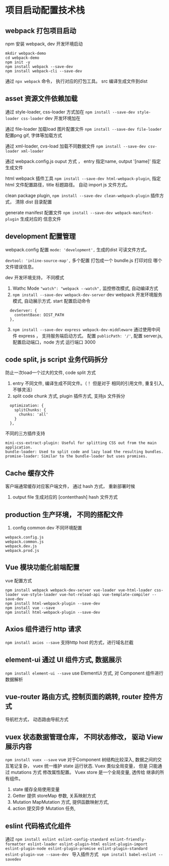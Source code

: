 # 项目启动配置技术栈

## webpack 打包项目启动

npm 安装 webpack, dev 开发环境启动 
```
mkdir webpack-demo
cd webpack-demo
npm init -y
npm install webpack --save-dev
npm install webpack-cli --save-dev
```

通过 ``` npx webpack ``` 命令， 执行对应的打包工具。 src 编译生成文件到dist

## asset 资源文件依赖加载

通过 style-loader, css-loader 方式加在 ``` npm install --save-dev style-loader css-loader ``` dev 开发环境加在

通过 file-loader 加载load 图片配置文件 ``` npm install --save-dev file-loader ``` 配置png gif, 字体等加载方式

通过 xml-loader, cvs-load 加载不同数据文件 ``` npm install --save-dev csv-loader xml-loader ```

通过 webpack.config.js ouput 方式 ， entry 指定name, output '[name]' 指定生成文件 

html webpack 插件工具 ``` npm install --save-dev html-webpack-plugin ```, 指定html 文件配置路径，title 标题路径。 自动 import js 文件方式。

clean package plugin, ``` npm install --save-dev clean-webpack-plugin ``` 插件方式， 清除 dist 目录配置

generate manifest 配置文件 ``` npm install --save-dev webpack-manifest-plugin ``` 生成对应的 信息文件

## development 配置管理

webpack.config 配置 ``` mode: 'development', ``` 生成的dist 可读文件方式。

``` devtool: 'inline-source-map', ``` 多个配置 打包成一个 bundle.js 打印对应 哪个文件错误信息。

dev 开发环境支持， 不同模式
1. Wathc Mode ``` "watch": "webpack --watch", ``` 监控修改模式, 自动编译方式
2. ``` npm install --save-dev webpack-dev-server ``` dev webpack 开发环境服务模式, 自动展示方式.  start 配置启动命令 ```  ```
```
  devServer: {
    contentBase: DIST_PATH
  },
```
3. ``` npm install --save-dev express webpack-dev-middleware ``` 通过使用中间件 express ， 支持服务端启动方式。 配置 ``` publicPath: '/' ```, 配置 server.js, 配置启动端口，node 方式 运行端口 3000

## code split, js script 业务代码拆分
防止一次load一个过大的文件, code split 方式
1. entry 不同文件, 编译生成不同文件。（！ 但是对于 相同的引用文件, 重复引入, 不够灵活）
2. split code chunk 方式, plugin 插件方式, 支持js 文件拆分
```
  optimization: {
    splitChunks: {
      chunks: 'all'
    }
  },
```
不同的三方插件支持
```
mini-css-extract-plugin: Useful for splitting CSS out from the main application.
bundle-loader: Used to split code and lazy load the resulting bundles.
promise-loader: Similar to the bundle-loader but uses promises.
```

## Cache 缓存文件
客户端通常缓存对应客户端文件， 通过 hash 方式， 重新部署时候
1. output file 生成对应的 [contenthash] hash 文件方式

## production 生产环境， 不同的搭配文件
1. config common dev 不同环境配置
```
webpack.config.js
webpack.common.js
webpack.dev.js
webpack.prod.js
```

## Vue 模块功能化前端配置
vue 配置方式
```
npm install webpack webpack-dev-server vue-loader vue-html-loader css-loader vue-style-loader vue-hot-reload-api vue-template-compiler --save-dev
npm install html-webpack-plugin --save-dev
npm install vue --save
npm install html-webpack-plugin --save-dev
```

## Axios 组件进行 http 请求
``` npm install axios --save ``` 支持http host 的方式，进行域名拦截

## element-ui 通过 UI 组件方式, 数据展示
``` npm install element-ui --save ``` use ElementUi 方式, 对 Component 组件进行数据解析

## vue-router 路由方式, 控制页面的跳转, router 控件方式
导航栏方式， 动态路由导航方式

## vuex 状态数据管理仓库， 不同状态修改， 驱动 View 展示内容
``` npm install vuex --save ```
vue 对于Component 树结构比较深入, 数据之间的交互笔记复杂， vuex 统一维护 state 运行状态.
Vuex 类似全局变量， 但是 只能通过 mutations 方式 修改属性配置。
Vuex store 是一个全局变量, 透传给 继承的所有组件。

1. state 缓存全局使用变量
2. Getter 提供 storeMap 参数, 关系映射方式
3. Mutation MapMutation 方式, 提供函数映射方式, 
4. action 提交异步 Mutation 任务, 

## eslint 代码格式化组件
通过 ``` npm install eslint eslint-config-standard eslint-friendly-formatter eslint-loader eslint-plugin-html eslint-plugin-import eslint-plugin-node eslint-plugin-promise eslint-plugin-standard eslint-plugin-vue --save-dev  ``` 导入插件方式
``` npm install babel-eslint --savedev```